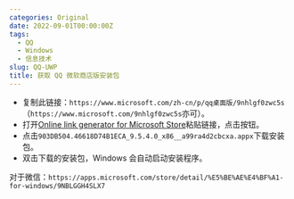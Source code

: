 ```yaml
---
categories: Original
date: 2022-09-01T00:00:00Z
tags:
  - QQ
  - Windows
  - 信息技术
slug: QQ-UWP
title: 获取 QQ 微软商店版安装包
---
```


- 复制此链接：`https://www.microsoft.com/zh-cn/p/qq桌面版/9nhlgf0zwc5s` （`https://www.microsoft.com/9nhlgf0zwc5s`亦可）。
- 打开[Online link generator for Microsoft Store](https://store.rg-adguard.net/)粘贴链接，点击按钮。
- 点击`903DB504.46618D74B1ECA_9.5.4.0_x86__a99ra4d2cbcxa.appx`下载安装包。
- 双击下载的安装包，Windows 会自动启动安装程序。

对于微信：`https://apps.microsoft.com/store/detail/%E5%BE%AE%E4%BF%A1-for-windows/9NBLGGH4SLX7`
